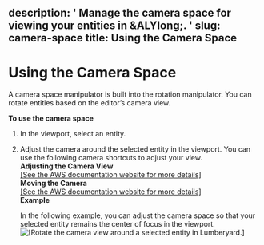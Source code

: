 description: ' Manage the camera space for viewing your entities in &ALYlong;. '
slug: camera-space
title: Using the Camera Space
---
# Using the Camera Space<a name="camera-space"></a>

A camera space manipulator is built into the rotation manipulator\. You can rotate entities based on the editor’s camera view\.

**To use the camera space**

1. In the viewport, select an entity\.

1. Adjust the camera around the selected entity in the viewport\. You can use the following camera shortcuts to adjust your view\.  
**Adjusting the Camera View**    
[\[See the AWS documentation website for more details\]](http://docs.aws.amazon.com/lumberyard/latest/userguide/camera-space.html)  
**Moving the Camera**    
[\[See the AWS documentation website for more details\]](http://docs.aws.amazon.com/lumberyard/latest/userguide/camera-space.html)  
**Example**  

   In the following example, you can adjust the camera space so that your selected entity remains the center of focus in the viewport\.  
![\[Rotate the camera view around a selected entity in Lumberyard.\]](/images/viewportinteractionmodel/viewport-selection-model-5.gif)